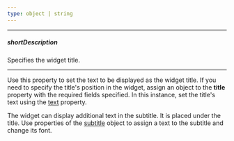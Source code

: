 ```yaml
---
type: object | string
---
```

---
##### shortDescription
Specifies the widget title.

---
Use this property to set the text to be displayed as the widget title. If you need to specify the title's position in the widget, assign an object to the **title** property with the required fields specified. In this instance, set the title's text using the [text](/api-reference/20%20Data%20Visualization%20Widgets/BaseWidget/1%20Configuration/title/text.md '{basewidgetpath}/Configuration/title#text') property.

The widget can display additional text in the subtitle. It is placed under the title. Use properties of the [subtitle](/api-reference/20%20Data%20Visualization%20Widgets/BaseWidget/1%20Configuration/title/subtitle '{basewidgetpath}/Configuration/title/subtitle') object to assign a text to the subtitle and change its font.